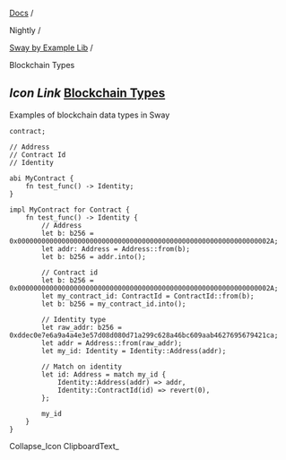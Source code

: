 [Docs](https://docs.fuel.network/) /

Nightly  /

[Sway by Example Lib](https://docs.fuel.network/docs/nightly/sway-by-example-lib/) /

Blockchain Types

## _Icon Link_ [Blockchain Types](https://docs.fuel.network/docs/nightly/sway-by-example-lib/blockchain-types/\#blockchain-types)

Examples of blockchain data types in Sway

```fuel_Box fuel_Box-idXKMmm-css
contract;

// Address
// Contract Id
// Identity

abi MyContract {
    fn test_func() -> Identity;
}

impl MyContract for Contract {
    fn test_func() -> Identity {
        // Address
        let b: b256 = 0x000000000000000000000000000000000000000000000000000000000000002A;
        let addr: Address = Address::from(b);
        let b: b256 = addr.into();

        // Contract id
        let b: b256 = 0x000000000000000000000000000000000000000000000000000000000000002A;
        let my_contract_id: ContractId = ContractId::from(b);
        let b: b256 = my_contract_id.into();

        // Identity type
        let raw_addr: b256 = 0xddec0e7e6a9a4a4e3e57d08d080d71a299c628a46bc609aab4627695679421ca;
        let addr = Address::from(raw_addr);
        let my_id: Identity = Identity::Address(addr);

        // Match on identity
        let id: Address = match my_id {
            Identity::Address(addr) => addr,
            Identity::ContractId(id) => revert(0),
        };

        my_id
    }
}

```

Collapse_Icon ClipboardText_